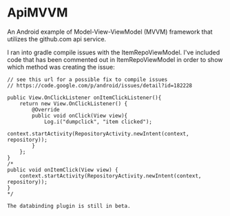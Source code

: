 # ApiMVVM
An Android example of Model-View-ViewModel (MVVM) framework that utilizes the github.com api service.

I ran into gradle compile issues with the ItemRepoViewModel. I've included code that has been commented out in ItemRepoViewModel in order to show which method was creating the issue:

    // see this url for a possible fix to compile issues
    // https://code.google.com/p/android/issues/detail?id=182228

    public View.OnClickListener onItemClickListener(){
        return new View.OnClickListener() {
            @Override
            public void onClick(View view){
                Log.i("dumpclick", "item clicked");
                context.startActivity(RepositoryActivity.newIntent(context, repository));
            }
        };
    }
    /*
    public void onItemClick(View view) {
        context.startActivity(RepositoryActivity.newIntent(context, repository));
    }
    */
    
    The databinding plugin is still in beta.
